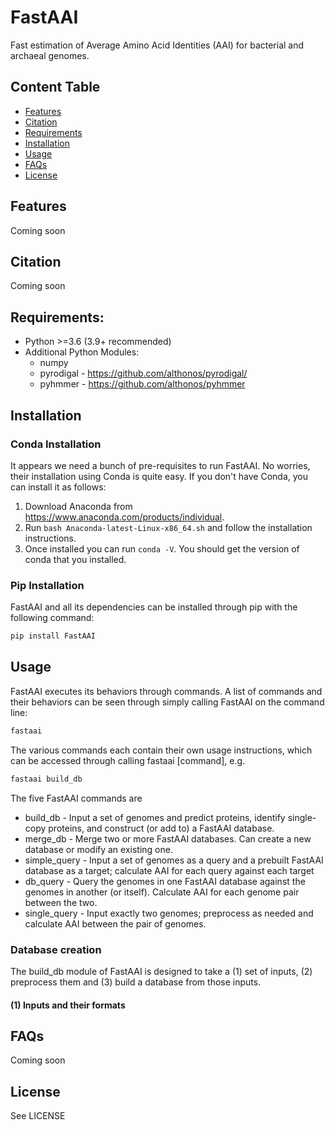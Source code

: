 # FastAAI
Fast estimation of Average Amino Acid Identities (AAI) for bacterial and archaeal genomes.

## Content Table
  * [Features](#features)
  * [Citation](#citation)
  * [Requirements](#requirements)
  * [Installation](#installation)
  * [Usage](#usage)
  * [FAQs](#faqs)
  * [License](#license)

## Features
Coming soon

## Citation
Coming soon

## Requirements:
- Python >=3.6 (3.9+ recommended)
- Additional Python Modules:
   - numpy
   - pyrodigal - https://github.com/althonos/pyrodigal/
   - pyhmmer - https://github.com/althonos/pyhmmer

## Installation

### Conda Installation
It appears we need a bunch of pre-requisites to run FastAAI. No worries, their installation using Conda is quite easy. If you don't have Conda, you can install it as follows:
1. Download Anaconda from https://www.anaconda.com/products/individual.
2. Run `bash Anaconda-latest-Linux-x86_64.sh` and follow the installation instructions.
3. Once installed you can run `conda -V`. You should get the version of conda that you installed.

### Pip Installation

FastAAI and all its dependencies can be installed through pip with the following command:

```bash
pip install FastAAI
```

## Usage

FastAAI executes its behaviors through commands. A list of commands and their behaviors can be seen through simply calling FastAAI on the command line:

```bash
fastaai
```

The various commands each contain their own usage instructions, which can be accessed through calling fastaai [command], e.g.

```bash
fastaai build_db
```

The five FastAAI commands are

* build_db - Input a set of genomes and predict proteins, identify single-copy proteins, and construct (or add to) a FastAAI database.
* merge_db - Merge two or more FastAAI databases. Can create a new database or modify an existing one.
* simple_query - Input a set of genomes as a query and a prebuilt FastAAI database as a target; calculate AAI for each query against each target
* db_query - Query the genomes in one FastAAI database against the genomes in another (or itself). Calculate AAI for each genome pair between the two.
* single_query - Input exactly two genomes; preprocess as needed and calculate AAI between the pair of genomes.

### Database creation

The build_db module of FastAAI is designed to take a (1) set of inputs, (2) preprocess them and (3) build a database from those inputs.

#### (1) Inputs and their formats



## FAQs
Coming soon


## License

See LICENSE
